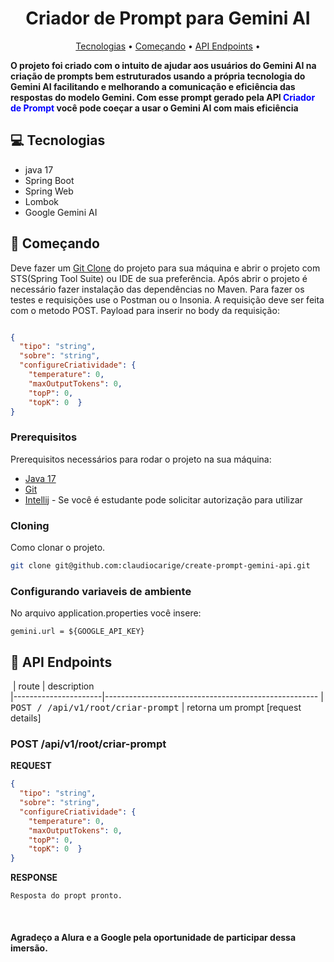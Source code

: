 <h1 align="center" style="font-weight: bold;">Criador de Prompt para Gemini AI</h1>

<p align="center">
 <a href="#tech">Tecnologias</a> • 
 <a href="#started">Começando</a> • 
 <a href="#routes">API Endpoints</a> •

</p>

<p align="left">
    <b>
        O projeto foi criado com o intuito de ajudar aos usuários do Gemini AI
        na criação de prompts bem estruturados usando a própria tecnologia do Gemini AI
        facilitando e melhorando a comunicação e eficiência das respostas do modelo Gemini.
        Com esse prompt gerado pela API <span style="color:blue;">Criador de Prompt </span> você pode coeçar a usar o Gemini AI com mais eficiência
    </b>
</p>

<h2 id="tech">💻 Tecnologias</h2>

- java 17
- Spring Boot
- Spring Web
- Lombok
- Google Gemini AI

<h2 id="started">🚀 Começando</h2>

Deve fazer um <a href="#gitClone">Git Clone</a> do projeto para sua máquina e abrir o projeto 
com STS(Spring Tool Suite) ou IDE de sua preferência.
Após abrir o projeto é necessário fazer instalação das dependências no Maven.
Para fazer os testes e requisições use o Postman ou o Insonia.
A requisição deve ser feita com o metodo POST.
Payload para inserir no body da requisição:<br>

```json

{
  "tipo": "string",
  "sobre": "string",
  "configureCriatividade": {
    "temperature": 0,
    "maxOutputTokens": 0,
    "topP": 0,
    "topK": 0  }
}

```

<h3>Prerequisitos</h3>

Prerequisitos necessários para rodar o projeto na sua máquina:

- [Java 17](https://www.azul.com/downloads/?package=jdk#zulu)
- [Git](https://git-scm.com/)
- [Intellij](https://www.jetbrains.com/pt-br/idea/) - Se você é estudante pode solicitar autorização para utilizar

<h3 id="gitClone">Cloning</h3>

Como clonar o projeto.

```bash
git clone git@github.com:claudiocarige/create-prompt-gemini-api.git
```

<h3>Configurando variaveis de ambiente</h2>

No arquivo application.properties você insere:

```application.properties
gemini.url = ${GOOGLE_API_KEY}
```

<h2 id="routes">📍 API Endpoints</h2>

​
| route               | description                                          
|----------------------|-----------------------------------------------------
|<br> <kbd>POST / /api/v1/root/criar-prompt</kbd>     | retorna um prompt [request details]

<h3>POST /api/v1/root/criar-prompt</h3>

**REQUEST**
```json
{
  "tipo": "string",
  "sobre": "string",
  "configureCriatividade": {
    "temperature": 0,
    "maxOutputTokens": 0,
    "topP": 0,
    "topK": 0  }
}

```

**RESPONSE**
```String
Resposta do propt pronto. 
```
<br>
<h4> Agradeço a Alura e a Google pela oportunidade de participar dessa imersão.</h4>